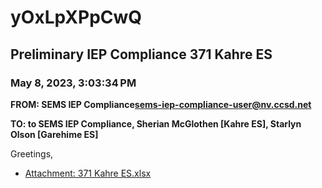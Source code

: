 # yOxLpXPpCwQ
## Preliminary IEP Compliance 371 Kahre ES
### May 8, 2023, 3:03:34 PM
**FROM: SEMS IEP Compliance<sems-iep-compliance-user@nv.ccsd.net>**

**TO: to SEMS IEP Compliance, Sherian McGlothen [Kahre ES], Starlyn Olson [Garehime ES]**


Greetings, 





* [Attachment: 371 Kahre ES.xlsx](yOxLpXPpCwQ-attachment-1.xlsx)
